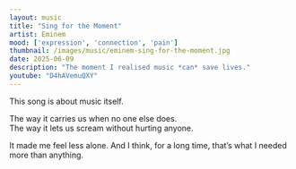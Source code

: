 ```yaml
---
layout: music
title: "Sing for the Moment"
artist: Eminem
mood: ['expression', 'connection', 'pain']
thumbnail: /images/music/eminem-sing-for-the-moment.jpg
date: 2025-06-09
description: "The moment I realised music *can* save lives."
youtube: "D4hAVemuQXY"
---
```


This song is about music itself.

The way it carries us when no one else does.  
The way it lets us scream without hurting anyone.

It made me feel less alone. And I think, for a long time, that’s what I needed more than anything.

